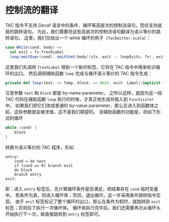 # 控制流的翻译

TAC 指令不支持 Decaf 语言中的条件、循环等高层次的控制流语句，而仅支持底层的跳转语句。
为此，我们需要将这些高层次的控制流语句翻译为语义等价的跳转语句。
这里，我们仅给出一个 while 循环的例子（`TacEmitter.scala`）：

```scala
case While(cond, body) =>
  val exit = fv.freshLabel
  loop(emitExpr(cond), emitStmt(body)(ctx, exit :: loopExits, fv), exit)
```

这里我们先调用 `freshLabel` 得到一个新的标签，它将在 TAC 指令中用来标识循环的出口。
然后调用辅助函数 `loop` 完成与循环语义等价的 TAC 指令生成：

```scala
private def loop(test: => Temp, block: => Unit, exit: Label)(implicit fv: FuncVisitor): Unit
```

注意参数 `test` 和 `block` 都是 by-name parameter。
之所以这样，是因为这一段 TAC 代码在辅助函数 `loop` 执行的时候，才真正地生成并插入到 `FuncVisitor` 中。
如果我们把它们改成普通的 by-value parameter，那么在进入到函数体之前，这些参数就会被求值，这不是我们期望的。
该辅助函数的功能是，将如下形式的循环

```java
while (cond) {
    block
}
```

转换为语义等价的 TAC 程序，形如

```text
entry:
    cond = do test
    if (cond == 0) branch exit
    do block
    branch entry
exit:
```

即：进入 `entry` 标签后，先计算循环条件是否满足，把结果存在 `cond` 临时变量中。
若条件为真，则进入循环体；否则，退出循环。这一步采用条件跳转指令实现。
由于 `exit` 标签标记了整个循环的出口，那么在条件为假时，就跳转到 `exit` 标签；否则往下执行一次循环体。
循环体执行完毕后，我们还需要再次从循环头开始执行下一次，故直接跳转到 `entry` 标签即可。
